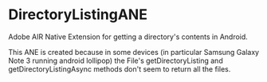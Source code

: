 # DirectoryListingANE
Adobe AIR Native Extension for getting a directory's contents in Android.

This ANE is created because in some devices (in particular Samsung Galaxy Note 3 running android lollipop) the File's  getDirectoryListing and  getDirectoryListingAsync methods don't seem to return all the files. 

